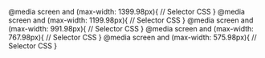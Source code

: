 @media screen and (max-width: 1399.98px){
// Selector CSS
}
@media screen and (max-width: 1199.98px){
// Selector CSS
}
@media screen and (max-width: 991.98px){
// Selector CSS
}
@media screen and (max-width: 767.98px){
// Selector CSS
}
@media screen and (max-width: 575.98px){
// Selector CSS
}
